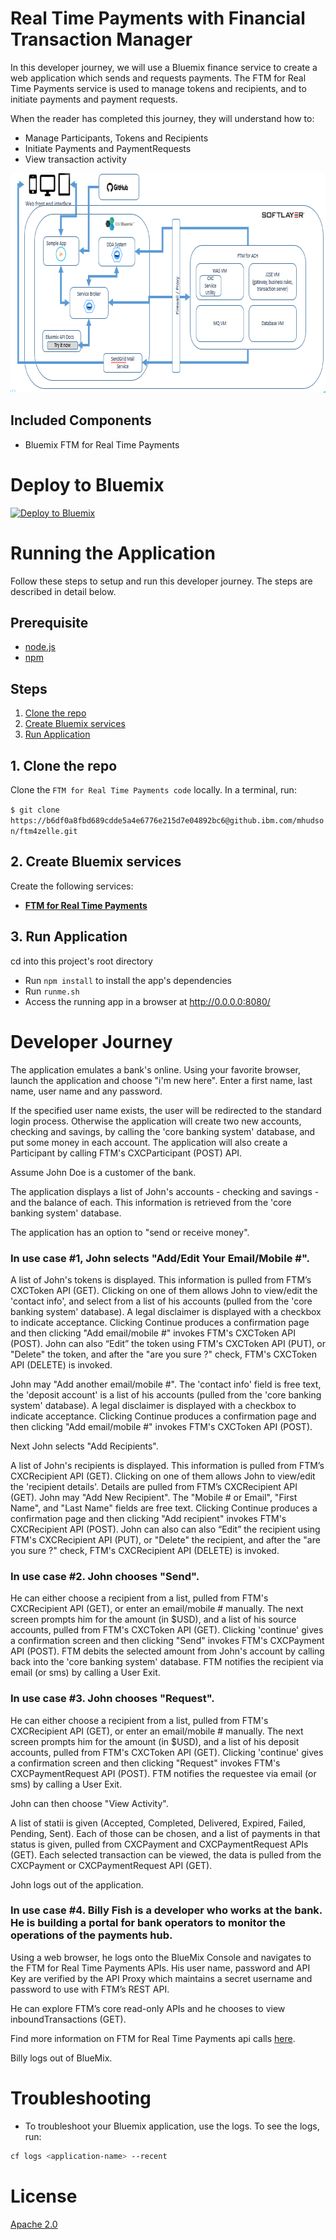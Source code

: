# Real Time Payments with Financial Transaction Manager

In this developer journey, we will use a Bluemix finance service to create a web application which sends and requests payments. The FTM for Real Time Payments service is used to manage tokens and recipients, and to initiate payments and payment requests.

When the reader has completed this journey, they will understand how to:

* Manage Participants, Tokens and Recipients
* Initiate Payments and PaymentRequests
* View transaction activity

<p align="center">
  <img width="756" height="351" src="static/images/architecture.png">
</p>

## Included Components
+ Bluemix FTM for Real Time Payments

# Deploy to Bluemix

[![Deploy to Bluemix](https://bluemix.net/deploy/button.png)](https://bluemix.net/devops/setup/deploy?repository=https://b6df0a8fbd689cdde5a4e6776e215d7e04892bc6@github.ibm.com/mhudson/ftm4zelle)

# Running the Application
Follow these steps to setup and run this developer journey. The steps are described in detail below.

## Prerequisite
- [node.js](https://nodejs.org/)
- [npm](https://www.npmjs.com/)

## Steps
1. [Clone the repo](#1-clone-the-repo)
2. [Create Bluemix services](#2-create-bluemix-services)
3. [Run Application](#3-run-application)

## 1. Clone the repo

Clone the `FTM for Real Time Payments code` locally. In a terminal, run:

  `$ git clone https://b6df0a8fbd689cdde5a4e6776e215d7e04892bc6@github.ibm.com/mhudson/ftm4zelle.git`


## 2. Create Bluemix services

Create the following services:

* [**FTM for Real Time Payments**](https://console.ng.bluemix.net/catalog/services/ftm4zelle)


## 3. Run Application

cd into this project's root directory
+ Run `npm install` to install the app's dependencies
+ Run `runme.sh`
+ Access the running app in a browser at <http://0.0.0.0:8080/>

# Developer Journey

The application emulates a bank's online. Using your favorite browser, launch the application and choose "i'm new here". Enter a first name, last name, user name and any password. 

If the specified user name exists, the user will be redirected to the standard login process. Otherwise the application will create two new accounts, checking and savings, by calling the 'core banking system' database, and put some money in each account. The application will also create a Participant by calling FTM's CXCParticipant (POST) API.

Assume John Doe is a customer of the bank. 

The application displays a list of John's accounts - checking and savings - and the balance of each. This information is retrieved from the 'core banking system' database.

The application has an option to "send or receive money".

### In use case #1, John selects "Add/Edit Your Email/Mobile #". 

A list of John's tokens is displayed. This information is pulled from FTM’s CXCToken API (GET). 
Clicking on one of them allows John to view/edit the 'contact info', and select from a list of his accounts (pulled from the 'core banking system' database). A legal disclaimer is displayed with a checkbox to indicate acceptance. Clicking Continue produces a confirmation page and then clicking "Add email/mobile #" invokes FTM's CXCToken API (POST). John can also “Edit” the token using FTM's CXCToken API (PUT), or "Delete" the token, and after the "are you sure ?" check, FTM's CXCToken API (DELETE) is invoked.

John may "Add another email/mobile #". The 'contact info' field is free text, the 'deposit account' is a list of his accounts (pulled from the 'core banking system' database). A legal disclaimer is displayed with a checkbox to indicate acceptance. Clicking Continue produces a confirmation page and then clicking "Add email/mobile #" invokes FTM's CXCToken API (POST).

Next John selects "Add Recipients".

A list of John's recipients is displayed. This information is pulled from FTM’s CXCRecipient API (GET). 
Clicking on one of them allows John to view/edit the 'recipient details'. Details are pulled from FTM’s CXCRecipient  API (GET). John may "Add New Recipient". The "Mobile # or Email", "First Name", and "Last Name" fields are free text. Clicking Continue produces a confirmation page and then clicking "Add recipient" invokes FTM's CXCRecipient API (POST).  John can also can also “Edit” the recipient using FTM's CXCRecipient API (PUT), or "Delete" the recipient, and after the "are you sure ?" check, FTM's CXCRecipient API (DELETE) is invoked.

### In use case #2. John chooses "Send".

He can either choose a recipient from a list, pulled from FTM's CXCRecipient API (GET), or enter an email/mobile # manually. The next screen prompts him for the amount (in $USD), and a list of his source accounts, pulled from FTM's CXCToken API (GET). Clicking 'continue' gives a confirmation screen and then clicking "Send" invokes FTM's CXCPayment API (POST). FTM debits the selected amount from John's account by calling back into the 'core banking system' database. FTM notifies the recipient via email (or sms) by calling a User Exit.

### In use case #3. John chooses "Request".

He can either choose a recipient from a list, pulled from FTM's CXCRecipient API (GET), or enter an email/mobile # manually. The next screen prompts him for the amount (in $USD), and a list of his deposit accounts, pulled from FTM's CXCToken API (GET). Clicking 'continue' gives a confirmation screen and then clicking "Request" invokes FTM's CXCPaymentRequest API (POST). FTM notifies the requestee via email (or sms) by calling a User Exit.

John can then choose "View Activity".

A list of statii is given (Accepted, Completed, Delivered, Expired, Failed, Pending, Sent). Each of those can be chosen, and a list of payments in that status is given, pulled from CXCPayment and CXCPaymentRequest APIs (GET). Each selected transaction can be viewed, the data is pulled from the CXCPayment or CXCPaymentRequest API (GET). 

John logs out of the application.

### In use case #4. Billy Fish is a developer who works at the bank. He is building a portal for bank operators to monitor the operations of the payments hub.

Using a web browser, he logs onto the BlueMix Console and navigates to the FTM for Real Time Payments APIs. His user name, password and API Key are verified by the API Proxy which maintains a secret username and password to use with FTM’s REST API.

He can explore FTM’s core read-only APIs and he chooses to view inboundTransactions (GET). 

Find more information on FTM for Real Time Payments api calls [here](https://console.ng.bluemix.net/apidocs/000-ftm4zelle?&language=node#introduction).

Billy logs out of BlueMix.


# Troubleshooting

* To troubleshoot your Bluemix application, use the logs. To see the logs, run:

```bash
cf logs <application-name> --recent
```

# License

[Apache 2.0](LICENSE)